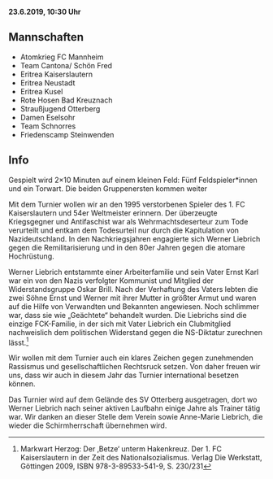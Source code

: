 **23.6.2019, 10:30 Uhr**

## Mannschaften

* Atomkrieg FC Mannheim
* Team Cantona/ Schön Fred
* Eritrea Kaiserslautern
* Eritrea Neustadt
* Eritrea Kusel
* Rote Hosen Bad Kreuznach
* Straußjugend Otterberg
* Damen Eselsohr
* Team Schnorres
* Friedenscamp Steinwenden

## Info

Gespielt wird 2×10 Minuten auf einem kleinen Feld: Fünf Feldspieler*innen und ein Torwart. Die beiden Gruppenersten kommen weiter

Mit dem Turnier wollen wir an den 1995 verstorbenen Spieler des 1. FC Kaiserslautern und 54er Weltmeister erinnern. Der überzeugte Kriegsgegner und Antifaschist war als Wehrmachtsdeserteur zum Tode verurteilt und entkam dem Todesurteil nur durch die Kapitulation von Nazideutschland. In den Nachkriegsjahren engagierte sich Werner Liebrich gegen die Remilitarisierung und in den 80er Jahren gegen die atomare Hochrüstung.

Werner Liebrich entstammte einer Arbeiterfamilie und sein Vater Ernst Karl war ein von den Nazis verfolgter Kommunist und Mitglied der Widerstandsgruppe Oskar Brill. Nach der Verhaftung des Vaters lebten die zwei Söhne Ernst und Werner mit ihrer Mutter in größter Armut und waren auf die Hilfe von Verwandten und Bekannten angewiesen. Noch schlimmer war, dass sie wie „Geächtete“ behandelt wurden. Die Liebrichs sind die einzige FCK-Familie, in der sich mit Vater Liebrich ein Clubmitglied nachweislich dem politischen Widerstand  gegen die NS-Diktatur zurechnen lässt.[^1]

Wir wollen mit dem Turnier auch ein klares Zeichen gegen zunehmenden Rassismus und gesellschaftlichen Rechtsruck setzen. Von daher freuen wir uns, dass wir auch in diesem Jahr das Turnier international besetzen können.

Das Turnier wird auf dem Gelände des SV Otterberg ausgetragen, dort wo Werner Liebrich nach seiner aktiven Laufbahn einige Jahre als Trainer tätig war. Wir danken an dieser Stelle dem Verein sowie Anne-Marie Liebrich, die wieder die Schirmherrschaft übernehmen wird.

[^1]: Markwart Herzog: Der ‚Betze‘ unterm Hakenkreuz. Der 1. FC Kaiserslautern in der Zeit des Nationalsozialismus. Verlag Die Werkstatt, Göttingen 2009, ISBN 978-3-89533-541-9, S. 230/231
